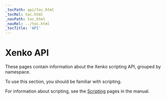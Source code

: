 ```yaml
---
_tocPath: api/toc.html
_tocRel: toc.html
_navPath: toc.html
_navRel: ../toc.html
_tocTitle: 'API'
---
```


# Xenko API

These pages contain information about the Xenko scripting API, grouped by namespace. 

To use this section, you should be familiar with scripting. 

For information about scripting, see the [Scripting](/manual/scripts/index.html) pages in the manual.